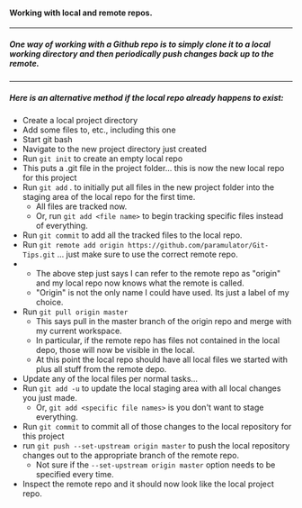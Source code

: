 #### Working with local and remote repos.

***

##### One way of working with a Github repo is to simply clone it to a local working directory and then periodically push changes back up to the remote.

***

##### Here is an alternative method if the local repo already happens to exist:  
* Create a local project directory
* Add some files to, etc., including this one
* Start git bash
* Navigate to the new project directory just created
* Run `git init` to create an empty local repo
*	This puts a .git file in the project folder...  this is now the new local repo for this project
* Run `git add` . to initially put all files in the new project folder into the staging area of the local repo for the first time.
    + All files are tracked now.
    + Or, run `git add <file name>` to begin tracking specific files instead of everything.
* Run `git commit` to add all the tracked files to the local repo.
* Run `git remote add origin https://github.com/paramulator/Git-Tips.git` ... just make sure to use the correct remote repo.
* 	+ The above step just says I can refer to the remote repo as "origin" and my local repo now knows what the remote is called.
    + "Origin" is not the only name I could have used.  Its just a label of my choice.
* Run `git pull origin master`
    + This says pull in the master branch of the origin repo and merge with my current workspace.
    + In particular, if the remote repo has files not contained in the local depo, those will now be visible in the local.
    + At this point the local repo should have all local files we started with plus all stuff from the remote depo.
* Update any of the local files per normal tasks...
* Run `git add -u` to update the local staging area with all local changes you just made.
    + Or, `git add <specific file names>` is you don't want to stage everything.
* Run `git commit` to commit all of those changes to the local repository for this project
* run `git push --set-upstream origin master` to push the local repository changes out to the appropriate branch of the remote repo.
    + Not sure if the `--set-upstream origin master` option needs to be specified every time.  
* Inspect the remote repo and it should now look like the local project repo.
